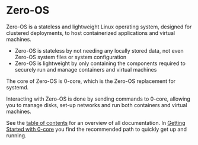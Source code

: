 # Zero-OS

Zero-OS is a stateless and lightweight Linux operating system, designed for clustered deployments, to host containerized applications and virtual machines.

- Zero-OS is stateless by not needing any locally stored data, not even Zero-OS system files or system configuration
- Zero-OS is lightweight by only containing the components required to securely run and manage containers and virtual machines

The core of Zero-OS is 0-core, which is the Zero-OS replacement for systemd.

Interacting with Zero-OS is done by sending commands to 0-core, allowing you to manage disks, set-up networks and run both containers and virtual machines.

See the [table of contents](/docs/SUMMARY.md) for an overview of all documentation. In [Getting Started with 0-core](/docs/gettingstarted/README.md) you find the recommended path to quickly get up and running.
